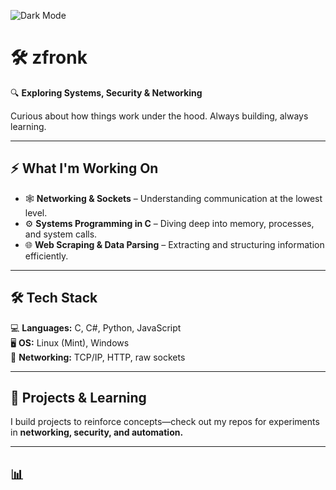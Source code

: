 <!-- Dark Theme Badge -->
![Dark Mode](https://img.shields.io/badge/MODE-DARK-%23000000?style=for-the-badge&logo=github)

# 🛠️ zfronk  

🔍 **Exploring Systems, Security & Networking**  

Curious about how things work under the hood. Always building, always learning.  

---

## ⚡ **What I'm Working On**  
- 🕸 **Networking & Sockets** – Understanding communication at the lowest level.  
- ⚙️ **Systems Programming in C** – Diving deep into memory, processes, and system calls.  
- 🌐 **Web Scraping & Data Parsing** – Extracting and structuring information efficiently.  

---

## 🛠 **Tech Stack**  
💻 **Languages:** C, C#, Python, JavaScript  
🖥 **OS:** Linux (Mint), Windows  
📡 **Networking:** TCP/IP, HTTP, raw sockets  

---

## 📂 **Projects & Learning**  
I build projects to reinforce concepts—check out my repos for experiments in **networking, security, and automation.**  

---

## 📊

